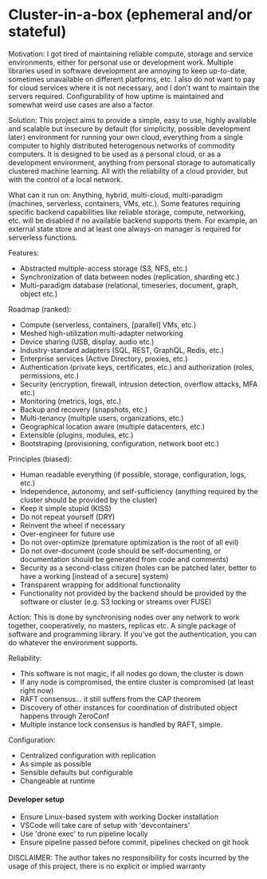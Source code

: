 # Cluster-in-a-box (ephemeral and/or stateful)
Motivation: I got tired of maintaining reliable compute, storage and service environments, either for personal use or development work. Multiple libraries used in software development are annoying to keep up-to-date, sometimes unavailable on different platforms, etc. I also do not want to pay for cloud services where it is not necessary, and I don't want to maintain the servers required. Configurability of how uptime is maintained and somewhat weird use cases are also a factor.

Solution: This project aims to provide a simple, easy to use, highly available and scalable but insecure by default (for simplicity, possible development later) environment for running your own cloud, everything from a single computer to highly distributed heterogenous networks of commodity computers. It is designed to be used as a personal cloud, or as a development environment, anything from personal storage to automatically clustered machine learning. All with the reliability of a cloud provider, but with the control of a local network.

What can it run on: Anything, hybrid, multi-cloud, multi-paradigm (machines, serverless, containers, VMs, etc.). Some features requiring specific backend capabilities like reliable storage, compute, networking, etc. will be disabled if no available backend supports them. For example, an external state store and at least one always-on manager is required for serverless functions.

Features:
- Abstracted multiple-access storage (S3, NFS, etc.)
- Synchronization of data between nodes (replication, sharding etc.)
- Multi-paradigm database (relational, timeseries, document, graph, object etc.)

Roadmap (ranked):
- Compute (serverless, containers, [parallel] VMs, etc.)
- Meshed high-utilization multi-adapter networking
- Device sharing (USB, display, audio etc.)
- Industry-standard adapters (SQL, REST, GraphQL, Redis, etc.)
- Enterprise services (Active Directory, proxies,  etc.)
- Authentication (private keys, certificates, etc.) and authorization (roles, permissions, etc.)
- Security (encryption, firewall, intrusion detection, overflow attacks, MFA etc.)
- Monitoring (metrics, logs, etc.)
- Backup and recovery (snapshots, etc.)
- Multi-tenancy (multiple users, organizations, etc.)
- Geographical location aware (multiple datacenters, etc.)
- Extensible (plugins, modules, etc.)
- Bootstraping (provisioning, configuration, network boot etc.)

Principles (biased):
- Human readable everything (if possible, storage, configuration, logs, etc.)
- Independence, autonomy, and self-sufficiency (anything required by the cluster should be provided by the cluster)
- Keep it simple stupid (KISS)
- Do not repeat yourself (DRY)
- Reinvent the wheel if necessary
- Over-engineer for future use
- Do not over-optimize (premature optimization is the root of all evil)
- Do not over-document (code should be self-documenting, or documentation should be generated from code and comments)
- Security as a second-class citizen (holes can be patched later, better to have a working [instead of a secure] system)
- Transparent wrapping for additional functionality
- Functionality not provided by the backend should be provided by the software or cluster (e.g. S3 locking or streams over FUSE)

Action: This is done by synchronising nodes over any network to work together, cooperatively, no masters, replicas etc. A single package of software and programming library. If you've got the authentication, you can do whatever the environment supports.

Reliability:
- This software is not magic, if all nodes go down, the cluster is down
- If any node is compromised, the entire cluster is compromised (at least right now)
- RAFT consensus... it still suffers from the CAP theorem
- Discovery of other instances for coordination of distributed object happens through ZeroConf
- Multiple instance lock consensus is handled by RAFT, simple.

Configuration:
- Centralized configuration with replication
- As simple as possible
- Sensible defaults but configurable
- Changeable at runtime

#### Developer setup
- Ensure Linux-based system with working Docker installation
- VSCode will take care of setup with 'devcontainers'
- Use 'drone exec' to run pipeline locally
- Ensure pipeline passed before commit, pipelines checked on git hook

DISCLAIMER: The author takes no responsibility for costs incurred by the usage of this project, there is no explicit or implied warranty
